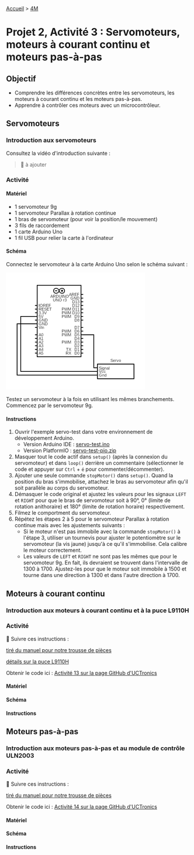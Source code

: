 [Accueil](./index.md) > [4M](./accueil4M.md#projet-2--circuits-électroniques-et-programmation)

# Projet 2, Activité 3 : Servomoteurs, moteurs à courant continu et moteurs pas-à-pas

## Objectif

- Comprendre les différences concrètes entre les servomoteurs, les moteurs à courant continu et les moteurs pas-à-pas.
- Apprendre à contrôler ces moteurs avec un microcontrôleur.

## Servomoteurs

### Introduction aux servomoteurs

Consultez la vidéo d'introduction suivante :

> 🚧 à ajouter

### Activité

#### Matériel

- 1 servomoteur 9g
- 1 servomoteur Parallax à rotation continue
- 1 bras de servomoteur (pour voir la position/le mouvement)
- 3 fils de raccordement
- 1 carte Arduino Uno
- 1 fil USB pour relier la carte à l'ordinateur

#### Schéma

Connectez le servomoteur à la carte Arduino Uno selon le schéma suivant :

![Schéma de connexion pour un servomoteur](./assets/images/p2/schematic-act3_servo.png)

Testez un servomoteur à la fois en utilisant les mêmes branchements. Commencez par le servomoteur 9g.

#### Instructions

1. Ouvrir l'exemple servo-test dans votre environnement de développement Arduino.
   - Version Arduino IDE : [servo-test.ino](./assets/code/arduinoide/servo-test.ino)
   - Version PlatformIO : [servo-test-pio.zip](./assets/code/platformio/servo-test-pio.zip)
1. Masquer tout le code actif dans `setup()` (après la connexion du servomoteur) et dans `loop()` derrière un commentaire (sélectionner le code et appuyer sur `Ctrl` + `é` pour commenter/décommenter). 
1. Ajouter une seule commande `stopMotor()` dans `setup()`. Quand la position du bras s'immobilise, attachez le bras au servomoteur afin qu'il soit parallèle au corps du servomoteur.
1. Démasquer le code original et ajustez les valeurs pour les signaux `LEFT` et `RIGHT` pour que le bras de servomoteur soit à 90°, 0° (limite de rotation anithoraire) et 180° (limite de rotation horaire) respectivement.
1. Filmez le comportment du servomoteur.
1. Répétez les étapes 2 à 5 pour le servomoteur Parallax à rotation continue mais avec les ajustements suivants :
    - Si le moteur n'est pas immobile avec la commande `stopMotor()` à l'étape 3, utiliser un tournevis pour ajuster le potentiomètre sur le servomoteur (la vis jaune)  jusqu'à ce qu'il s'immobilise. Cela calibre le moteur correctement.
    - Les valeurs de `LEFT` et `RIGHT` ne sont pas les mêmes que pour le servomoteur 9g. En fait, ils devraient se trouvent dans l'intervalle de 1300 à 1700. Ajustez-les pour que le moteur soit immobile à 1500 et tourne dans une direction à 1300 et dans l'autre direction à 1700.

## Moteurs à courant continu

### Introduction aux moteurs à courant continu et à la puce L9110H

### Activité

🚧 Suivre ces instructions :

<a href="https://www.manualslib.com/manual/1810234/Uctronics-Ultimate-Starter-Kit-For-Arduino.html?page=38#manual" target="_blank">tiré du manuel pour notre trousse de pièces</a>

<a href="https://cdn-shop.adafruit.com/product-files/4489/4489_datasheet-l9110.pdf" target="_blank">détails sur la puce L9110H</a>

Obtenir le code ici : <a href="https://github.com/UCTRONICS/uctronics_arduino_kits/blob/master/Code/Lesson_13_Controlling_DC_motor/Lesson_13_Controlling_DC_motor.ino" target="_blank">Activité 13 sur la page GitHub d'UCTronics</a>

#### Matériel

#### Schéma

#### Instructions

## Moteurs pas-à-pas

### Introduction aux moteurs pas-à-pas et au module de contrôle ULN2003

### Activité

🚧 Suivre ces instructions :

<a href="https://www.manualslib.com/manual/1810234/Uctronics-Ultimate-Starter-Kit-For-Arduino.html?page=40#manual" target="_blank">tiré du manuel pour notre trousse de pièces</a>

Obtenir le code ici : <a href="https://github.com/UCTRONICS/uctronics_arduino_kits/blob/master/Code/Lesson_14_Controlling_Stepper_Motor/Lesson_14_Controlling_Stepper_Motor.ino" target="_blank">Activité 14 sur la page GitHub d'UCTronics</a>

#### Matériel

#### Schéma

#### Instructions
